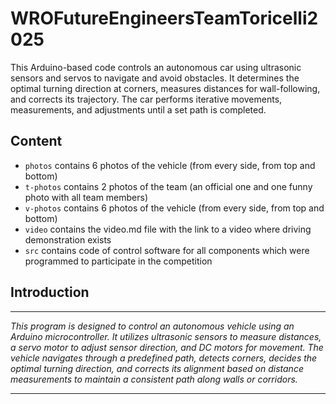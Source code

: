 # WROFutureEngineersTeamToricelli2025
This Arduino-based code controls an autonomous car using ultrasonic sensors and servos to navigate and avoid obstacles. It determines the optimal turning direction at corners, measures distances for wall-following, and corrects its trajectory. The car performs iterative movements, measurements, and adjustments until a set path is completed.
## Content

* `photos` contains 6 photos of the vehicle (from every side, from top and bottom)
* `t-photos` contains 2 photos of the team (an official one and one funny photo with all team members)
* `v-photos` contains 6 photos of the vehicle (from every side, from top and bottom)
* `video` contains the video.md file with the link to a video where driving demonstration exists
* `src` contains code of control software for all components which were programmed to participate in the competition

## Introduction
***
_This program is designed to control an autonomous vehicle using an Arduino microcontroller. It utilizes ultrasonic sensors to measure distances, a servo motor to adjust sensor direction, and DC motors for movement. The vehicle navigates through a predefined path, detects corners, decides the optimal turning direction, and corrects its alignment based on distance measurements to maintain a consistent path along walls or corridors._
***
